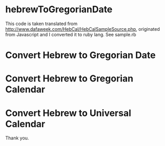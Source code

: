 # hebrewToGregorianDate
This code is taken translated from http://www.dafaweek.com/HebCal/HebCalSampleSource.php, originated from Javascript and I converted it to ruby lang.
See sample.rb

# Convert Hebrew to Gregorian Date
# Convert Hebrew to Gregorian Calendar
# Convert Hebrew to Universal Calendar

Thank you.
